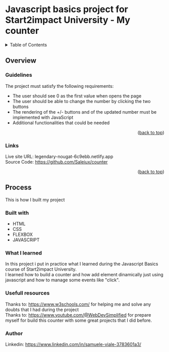   <h1>Javascript basics project for Start2impact University - My counter</h1>





<!-- TABLE OF CONTENTS -->
<details>
  <summary>Table of Contents</summary>
  <ol>
    <li>
      <a href="#overview">Overview</a>
      <ul>
        <li><a href="#guidelines">Guidelines</a></li>
      </ul>
      <ul>
        <li><a href="#links">Links</a></li>
      </ul>
    </li>
    <li>
      <a href="#process">Process</a>
      <ul>
        <li><a href="#built-with">Built with</a></li>
        <li><a href="#what-i-learned">What I learned</a></li>
        <li><a href="#usefull-resources">Usefull resources</a></li>
        <li><a href="#author>Author</a></li>
      </ul>
    </li>
    <li><a href="#usage">Usage</a></li>
    <li><a href="#roadmap">Roadmap</a></li>
    <li><a href="#contributing">Contributing</a></li>
    <li><a href="#license">License</a></li>
    <li><a href="#contact">Contact</a></li>
    <li><a href="#acknowledgments">Acknowledgments</a></li>
  </ol>
</details>



<!-- Overview -->
## Overview
### Guidelines 

The project must satisfy the following requirements:

- The user should see 0 as the first value when opens the page
- The user should be able to change the number by clicking the two buttons
- The rendering of the +/- buttons and of the updated number must be implemented with JavaScript
- Additional functionalities that could be needed

<p align="right">(<a href="#readme-top">back to top</a>)</p>

### Links

Live site URL: legendary-nougat-6c9ebb.netlify.app
<br>
Source Code: https://github.com/Saleiux/counter

<p align="right">(<a href="#readme-top">back to top</a>)</p>



<!-- Process -->
## Process

This is how I built my project 

### Built with
- HTML
- CSS 
- FLEXBOX
- JAVASCRIPT





### What I learned

In this project i put in practice what I learned during the Javascript Basics course of Start2impact University. 
<br>
I learned how to build a counter and how add element dinamically just using javascript and how to manage some events like "click". 

### Usefull resources

Thanks to: https://www.w3schools.com/ for helping me and solve any doubts that I had during the project 
<br>
Thanks to: https://www.youtube.com/@WebDevSimplified for prepare myself for build this counter with some great projects that I did before. 



### Author

Linkedin: https://www.linkedin.com/in/samuele-viale-3783601a3/

